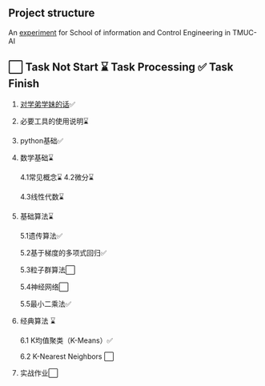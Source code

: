 ## Project structure

An [experiment](https://mubu.com/app/edit/home/17J-XCQI29C#m) for School of information and Control  Engineering in TMUC-AI

## ⬜ Task Not Start ⌛ Task Processing ✅ Task Finish

1. [对学弟学妹的话](https://github.com/lilyang1989/rgzn-icu/blob/main/%E5%89%8D%E7%BD%AE%E4%BB%BB%E5%8A%A1/%E5%AF%B9%E5%AD%A6%E5%BC%9F%E5%AD%A6%E5%A6%B9%E7%9A%84%E8%AF%9D.md)✅

2. 必要工具的使用说明⌛

3. python基础✅

4. 数学基础⌛

      4.1常见概念⌛
      4.2微分⌛

      4.3线性代数⌛

5. 基础算法⌛

   5.1遗传算法✅

   5.2基于梯度的多项式回归✅

   5.3粒子群算法⬜

   5.4神经网络⬜

   5.5最小二乘法✅

6. 经典算法 ⌛

   6.1 K均值聚类（K-Means）✅

   6.2 K-Nearest Neighbors    ⬜

7. 实战作业⬜

